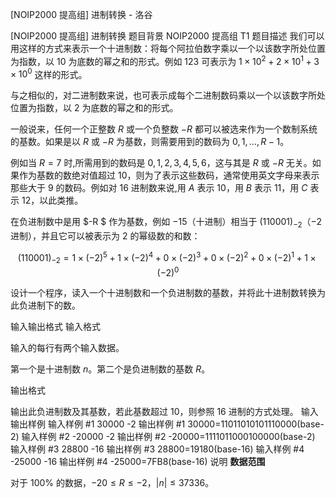 



[NOIP2000 提高组] 进制转换 - 洛谷














[NOIP2000 提高组] 进制转换
题目背景
NOIP2000 提高组 T1
题目描述
我们可以用这样的方式来表示一个十进制数：将每个阿拉伯数字乘以一个以该数字所处位置为指数，以 $10$ 为底数的幂之和的形式。例如 $123$ 可表示为 $1 \times 10^2+2\times 10^1+3\times 10^0$ 这样的形式。

与之相似的，对二进制数来说，也可表示成每个二进制数码乘以一个以该数字所处位置为指数，以 $2$ 为底数的幂之和的形式。  

一般说来，任何一个正整数 $R$ 或一个负整数 $-R$ 都可以被选来作为一个数制系统的基数。如果是以 $R$ 或 $-R$ 为基数，则需要用到的数码为 $0,1,\dots,R-1$。  

例如当 $R=7$ 时,所需用到的数码是 $0,1,2,3,4,5,6$，这与其是 $R$ 或 $-R$ 无关。如果作为基数的数绝对值超过 $10$，则为了表示这些数码，通常使用英文字母来表示那些大于 $9$ 的数码。例如对 $16$ 进制数来说,用 $A$ 表示 $10$，用 $B$ 表示 $11$，用 $C$ 表示 $12$，以此类推。

在负进制数中是用 $-R $ 作为基数，例如 $-15$（十进制）相当于 $(110001)_{-2}$（$-2$进制），并且它可以被表示为 $2$ 的幂级数的和数：

$$(110001)_{-2}=1\times (-2)^5+1\times (-2)^4+0\times (-2)^3+0\times (-2)^2+0\times (-2)^1 +1\times (-2)^0$$

设计一个程序，读入一个十进制数和一个负进制数的基数，并将此十进制数转换为此负进制下的数。

输入输出格式
输入格式

输入的每行有两个输入数据。

第一个是十进制数 $n$。第二个是负进制数的基数 $R$。

输出格式

输出此负进制数及其基数，若此基数超过 $10$，则参照 $16$ 进制的方式处理。
输入输出样例
输入样例 #1
30000 -2
输出样例 #1
30000=11011010101110000(base-2)
输入样例 #2
-20000 -2
输出样例 #2
-20000=1111011000100000(base-2)
输入样例 #3
28800 -16
输出样例 #3
28800=19180(base-16)
输入样例 #4
-25000 -16
输出样例 #4
-25000=7FB8(base-16)
说明
**数据范围**

对于 $100\%$ 的数据，$-20 \le R \le -2$，$|n| \le 37336$。









